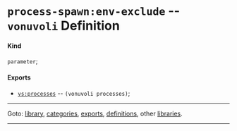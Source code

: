 

<a id='definition__vonuvoli__process-spawn_3a_env-exclude'></a>

# `process-spawn:env-exclude` -- `vonuvoli` Definition


<a id='definition__vonuvoli__process-spawn_3a_env-exclude__kind'></a>

#### Kind

`parameter`;


<a id='definition__vonuvoli__process-spawn_3a_env-exclude__exports'></a>

#### Exports

 * [`vs:processes`](../../vonuvoli/exports/vs_3a_processes.md#export__vonuvoli__vs_3a_processes) -- `(vonuvoli processes)`;

----

Goto: [library](../../vonuvoli/_index.md#library__vonuvoli), [categories](../../vonuvoli/categories/_index.md#toc__vonuvoli__categories), [exports](../../vonuvoli/exports/_index.md#toc__vonuvoli__exports), [definitions](../../vonuvoli/definitions/_index.md#toc__vonuvoli__definitions), other [libraries](../../_libraries.md#toc__libraries).

----

